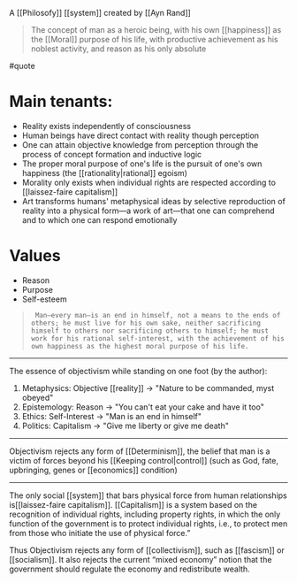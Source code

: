 A [[Philosofy]] [[system]] created by [[Ayn Rand]]

> The concept of man as a heroic being, with his own [[happiness]] as the [[Moral]] purpose of his life, with productive achievement as his noblest activity, and reason as his only absolute

#quote

# Main tenants:

- Reality exists independently of consciousness
- Human beings have direct contact with reality though perception
- One can attain objective knowledge from perception through the process of concept formation and inductive logic
- The proper moral purpose of one's life is the pursuit of one's own happiness (the [[rationality|rational]] egoism)
- Morality only exists when individual rights are respected according to [[laissez-faire capitalism]]
- Art transforms humans' metaphysical ideas by selective reproduction of reality into a physical form—a work of art—that one can comprehend and to which one can respond emotionally

# Values

- Reason
- Purpose
- Self-esteem

>      Man—every man—is an end in himself, not a means to the ends of others; he must live for his own sake, neither sacrificing himself to others nor sacrificing others to himself; he must work for his rational self-interest, with the achievement of his own happiness as the highest moral purpose of his life.

---

The essence of objectivism while standing on one foot (by the author):

1. Metaphysics: Objective [[reality]] -> "Nature to be commanded, myst obeyed"
2. Epistemology: Reason -> "You can't eat your cake and have it too"
3. Ethics: Self-Interest -> "Man is an end in himself"
4. Politics: Capitalism -> "Give me liberty or give me death"

---

Objectivism rejects any form of [[Determinism]], the belief that man is a victim of forces beyond his [[Keeping control|control]] (such as God, fate, upbringing, genes or [[economics]] condition)

---

The only social [[system]] that bars physical force from human relationships is[[laissez-faire capitalism]]. [[Capitalism]] is a system based on the recognition of individual rights, including property rights, in which the only function of the government is to protect individual rights, i.e., to protect men from those who initiate the use of physical force.”

Thus Objectivism rejects any form of [[collectivism]], such as [[fascism]] or [[socialism]]. It also rejects the current “mixed economy” notion that the government should regulate the economy and redistribute wealth.
